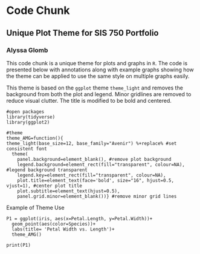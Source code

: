 # Code Chunk

## Unique Plot Theme for SIS 750 Portfolio  
### Alyssa Glomb


This code chunk is a unique theme for plots and graphs in `R`. The code is presented below with annotations along with example graphs showing how the theme can be applied to use the same style on multiple graphs easily. 

This theme is based on the `ggplot` theme `theme_light` and removes the background from both the plot and legend. Minor gridlines are removed to reduce visual clutter. The title is modified to be bold and centered.  



```{r, func, echo=T, eval=T, message = F, warning = F}
#open packages
library(tidyverse)
library(ggplot2)

#theme
theme_AMG=function(){ 
theme_light(base_size=12, base_family="Avenir") %+replace% #set consistent font
  theme(
    panel.background=element_blank(), #remove plot background
    legend.background=element_rect(fill="transparent", colour=NA), #legend background transparent
    legend.key=element_rect(fill="transparent", colour=NA),
    plot.title=element_text(face='bold', size="16", hjust=0.5, vjust=1), #center plot title
    plot.subtitle=element_text(hjust=0.5),
    panel.grid.minor=element_blank())} #remove minor grid lines
```


Example of Theme Use
```{r, func, echo=T, eval=T, message = F, warning = F}
P1 = ggplot(iris, aes(x=Petal.Length, y=Petal.Width))+
  geom_point(aes(color=Species))+
  labs(title= 'Petal Width vs. Length')+
  theme_AMG()
  
print(P1)

```
